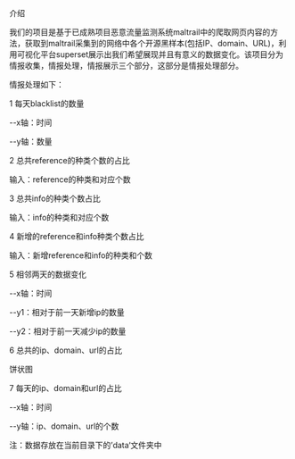 介绍

我们的项目是基于已成熟项目恶意流量监测系统maltrail中的爬取网页内容的方法，获取到maltrail采集到的网络中各个开源黑样本(包括IP、domain、URL)，利用可视化平台superset展示出我们希望展现并且有意义的数据变化。该项目分为情报收集，情报处理，情报展示三个部分，这部分是情报处理部分。


情报处理如下：


 1 每天blacklist的数量

 --x轴：时间

 --y轴：数量


2 总共reference的种类个数的占比

输入：reference的种类和对应个数


3 总共info的种类个数占比

输入：info的种类和对应个数


4 新增的reference和info种类个数占比

输入：新增reference和info的种类和个数


5 相邻两天的数据变化


--x轴：时间

--y1：相对于前一天新增ip的数量

--y2：相对于前一天减少ip的数量

6 总共的ip、domain、url的占比


饼状图

7 每天的ip、domain和url的占比

--x轴：时间

--y轴：ip、domain、url的个数



注：数据存放在当前目录下的’data‘文件夹中

